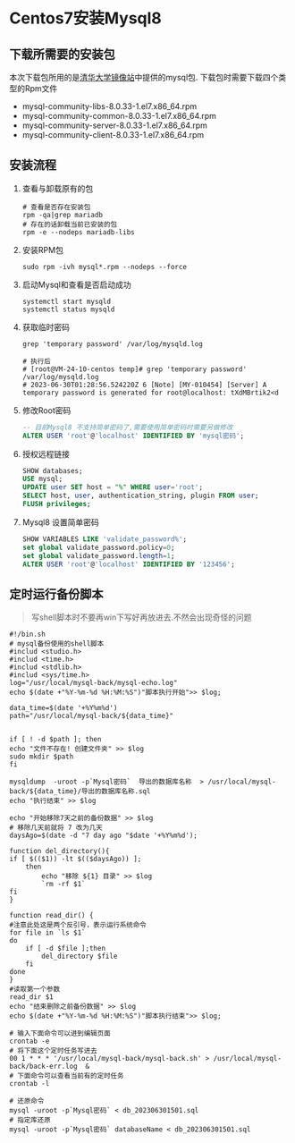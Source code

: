 # Centos7安装Mysql8

## 下载所需要的安装包

本次下载包所用的是[清华大学镜像站](https://mirrors.tuna.tsinghua.edu.cn/)中提供的mysql包. 下载包时需要下载四个类型的Rpm文件

- mysql-community-libs-8.0.33-1.el7.x86_64.rpm
- mysql-community-common-8.0.33-1.el7.x86_64.rpm
- mysql-community-server-8.0.33-1.el7.x86_64.rpm
- mysql-community-client-8.0.33-1.el7.x86_64.rpm

## 安装流程

1. 查看与卸载原有的包

    ```shell
    # 查看是否存在安装包
    rpm -qa|grep mariadb
    # 存在的话卸载当前已安装的包
    rpm -e --nodeps mariadb-libs
    ```

2. 安装RPM包

    ```shell
    sudo rpm -ivh mysql*.rpm --nodeps --force
    ```

3. 启动Mysql和查看是否启动成功

    ```shell
    systemctl start mysqld
    systemctl status mysqld
    ```

4. 获取临时密码

    ```shell
    grep 'temporary password' /var/log/mysqld.log

    # 执行后
    # [root@VM-24-10-centos temp]# grep 'temporary password' /var/log/mysqld.log
    # 2023-06-30T01:28:56.524220Z 6 [Note] [MY-010454] [Server] A temporary password is generated for root@localhost: tXdMBrtik2<d
    ```

5. 修改Root密码

    ```sql
    -- 目前Mysql8 不支持简单密码了,需要使用简单密码时需要另做修改
    ALTER USER 'root'@'localhost' IDENTIFIED BY 'mysql密码';
    ```

6. 授权远程链接

    ```sql
    SHOW databases;
    USE mysql;
    UPDATE user SET host = "%" WHERE user='root';
    SELECT host, user, authentication_string, plugin FROM user;
    FLUSH privileges;
    ```

7. Mysql8 设置简单密码

    ```sql
    SHOW VARIABLES LIKE 'validate_password%';
    set global validate_password.policy=0;
    set global validate_password.length=1;
    ALTER USER 'root'@'localhost' IDENTIFIED BY '123456';
    ```

## 定时运行备份脚本

> 写shell脚本时不要再win下写好再放进去.不然会出现奇怪的问题

```shell
#!/bin.sh
# mysql备份使用的shell脚本
#includ <studio.h>
#includ <time.h>
#includ <stdlib.h>
#includ <sys/time.h>
log="/usr/local/mysql-back/mysql-echo.log"
echo $(date +"%Y-%m-%d %H:%M:%S")"脚本执行开始">> $log;

data_time=$(date '+%Y%m%d')
path="/usr/local/mysql-back/${data_time}"


if [ ! -d $path ]; then
echo "文件不存在! 创建文件夹" >> $log
sudo mkdir $path
fi

mysqldump  -uroot -p`Mysql密码`  导出的数据库名称  > /usr/local/mysql-back/${data_time}/导出的数据库名称.sql
echo "执行结束" >> $log

echo "开始移除7天之前的备份数据" >> $log
# 移除几天前就将 7 改为几天
daysAgo=$(date -d "7 day ago "$date '+%Y%m%d');

function del_directory(){
if [ $(($1)) -lt $(($daysAgo)) ];
    then
        echo "移除 ${1} 目录" >> $log
        `rm -rf $1`
fi
}

function read_dir() {
#注意此处这是两个反引号，表示运行系统命令
for file in `ls $1`
do
    if [ -d $file ];then
        del_directory $file
    fi
done
}
#读取第一个参数
read_dir $1
echo "结束删除之前备份数据" >> $log
echo $(date +"%Y-%m-%d %H:%M:%S")"脚本执行结束">> $log;
```

```shell
# 输入下面命令可以进到编辑页面
crontab -e
# 将下面这个定时任务写进去
00 1 * * * '/usr/local/mysql-back/mysql-back.sh' > /usr/local/mysql-back/back-err.log  &
# 下面命令可以查看当前有的定时任务
crontab -l
```

```shell
# 还原命令
mysql -uroot -p`Mysql密码` < db_202306301501.sql
# 指定库还原
mysql -uroot -p`Mysql密码` databaseName < db_202306301501.sql

```
